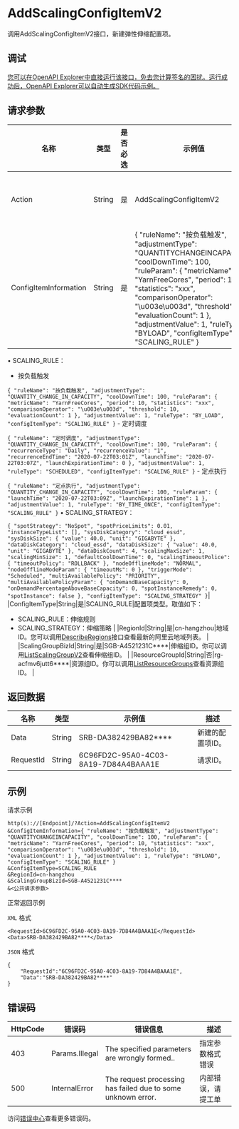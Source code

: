 # AddScalingConfigItemV2

调用AddScalingConfigItemV2接口，新建弹性伸缩配置项。

## 调试

[您可以在OpenAPI Explorer中直接运行该接口，免去您计算签名的困扰。运行成功后，OpenAPI Explorer可以自动生成SDK代码示例。](https://api.aliyun.com/#product=Emr&api=AddScalingConfigItemV2&type=RPC&version=2016-04-08)

## 请求参数

|名称|类型|是否必选|示例值|描述|
|--|--|----|---|--|
|Action|String|是|AddScalingConfigItemV2|系统规定参数。对于您自行拼凑HTTP或HTTPS URL发起的API请求，该参数为必选参数。取值：AddScalingConfigItemV2。 |
|ConfigItemInformation|String|是|\{ "ruleName": "按负载触发", "adjustmentType": "QUANTITYCHANGEINCAPACITY", "coolDownTime": 100, "ruleParam": \{ "metricName": "YarnFreeCores", "period": 10, "statistics": "xxx", "comparisonOperator": "\\u003e\\u003d", "threshold": 10, "evaluationCount": 1 \}, "adjustmentValue": 1, "ruleType": "BYLOAD", "configItemType": "SCALING\_RULE" \}|配置项值JSON格式不同类型不一样。取值如下：

 • SCALING\_RULE：

 -   按负载触发

 `{ "ruleName": "按负载触发", "adjustmentType": "QUANTITY_CHANGE_IN_CAPACITY", "coolDownTime": 100, "ruleParam": { "metricName": "YarnFreeCores", "period": 10, "statistics": "xxx", "comparisonOperator": "\u003e\u003d", "threshold": 10, "evaluationCount": 1 }, "adjustmentValue": 1, "ruleType": "BY_LOAD", "configItemType": "SCALING_RULE" }` -   定时调度

 `{ "ruleName": "定时调度", "adjustmentType": "QUANTITY_CHANGE_IN_CAPACITY", "coolDownTime": 100, "ruleParam": { "recurrenceType": "Daily", "recurrenceValue": "1", "recurrenceEndTime": "2020-07-22T03:01Z", "launchTime": "2020-07-22T03:07Z", "launchExpirationTime": 0 }, "adjustmentValue": 1, "ruleType": "SCHEDULED", "configItemType": "SCALING_RULE" }` -   定点执行

 `{ "ruleName": "定点执行", "adjustmentType": "QUANTITY_CHANGE_IN_CAPACITY", "coolDownTime": 100, "ruleParam": { "launchTime": "2020-07-22T03:09Z", "launchExpirationTime": 1 }, "adjustmentValue": 1, "ruleType": "BY_TIME_ONCE", "configItemType": "SCALING_RULE" }` • SCALING\_STRATEGY：

 `{ "spotStrategy": "NoSpot", "spotPriceLimits": 0.01, "instanceTypeList": [], "sysDiskCategory": "cloud_essd", "sysDiskSize": { "value": 40.0, "unit": "GIGABYTE" }, "dataDiskCategory": "cloud_essd", "dataDiskSize": { "value": 40.0, "unit": "GIGABYTE" }, "dataDiskCount": 4, "scalingMaxSize": 1, "scalingMinSize": 1, "defaultCoolDownTime": 0, "scalingTimeoutPolice": { "timeoutPolicy": "ROLLBACK" }, "nodeOfflineMode": "NORMAL", "nodeOfflineModeParam": { "timeoutMs": 0 }, "triggerMode": "Scheduled", "multiAvailablePolicy": "PRIORITY", "multiAvailablePolicyParam": { "onDemandBaseCapacity": 0, "onDemandPercentageAboveBaseCapacity": 0, "spotInstanceRemedy": 0, "spotInstance": false }, "configItemType": "SCALING_STRATEGY" }`|
|ConfigItemType|String|是|SCALING\_RULE|配置项类型。取值如下：

 -   SCALING\_RULE：伸缩规则
-   SCALING\_STRATEGY：伸缩策略 |
|RegionId|String|是|cn-hangzhou|地域ID。您可以调用[DescribeRegions](~~25609~~)接口查看最新的阿里云地域列表。 |
|ScalingGroupBizId|String|是|SGB-A4521231C\*\*\*\*|伸缩组ID。你可以调用[ListScalingGroupV2](~~184367~~)查看伸缩组ID。 |
|ResourceGroupId|String|否|rg-acfmv6jutt6\*\*\*\*|资源组ID。你可以调用[ListResourceGroups](~~158855~~)查看资源组ID。 |

## 返回数据

|名称|类型|示例值|描述|
|--|--|---|--|
|Data|String|SRB-DA382429BA82\*\*\*\*|新建的配置项ID。 |
|RequestId|String|6C96FD2C-95A0-4C03-8A19-7D84A4BAAA1E|请求ID。 |

## 示例

请求示例

```
http(s)://[Endpoint]/?Action=AddScalingConfigItemV2
&ConfigItemInformation={ "ruleName": "按负载触发", "adjustmentType": "QUANTITYCHANGEINCAPACITY", "coolDownTime": 100, "ruleParam": { "metricName": "YarnFreeCores", "period": 10, "statistics": "xxx", "comparisonOperator": "\u003e\u003d", "threshold": 10, "evaluationCount": 1 }, "adjustmentValue": 1, "ruleType": "BYLOAD", "configItemType": "SCALING_RULE" }
&ConfigItemType=SCALING_RULE
&RegionId=cn-hangzhou
&ScalingGroupBizId=SGB-A4521231C****
&<公共请求参数>
```

正常返回示例

`XML` 格式

```
<RequestId>6C96FD2C-95A0-4C03-8A19-7D84A4BAAA1E</RequestId>
<Data>SRB-DA382429BA82****</Data>
```

`JSON` 格式

```
{
    "RequestId":"6C96FD2C-95A0-4C03-8A19-7D84A4BAAA1E",
    "Data":"SRB-DA382429BA82****"
}
```

## 错误码

|HttpCode|错误码|错误信息|描述|
|--------|---|----|--|
|403|Params.Illegal|The specified parameters are wrongly formed..|指定参数格式错误|
|500|InternalError|The request processing has failed due to some unknown error.|内部错误，请提工单|

访问[错误中心](https://error-center.alibabacloud.com/status/product/Emr)查看更多错误码。

